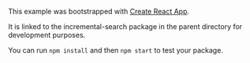 This example was bootstrapped with [Create React App](https://github.com/facebook/create-react-app).

It is linked to the incremental-search package in the parent directory for development purposes.

You can run `npm install` and then `npm start` to test your package.
